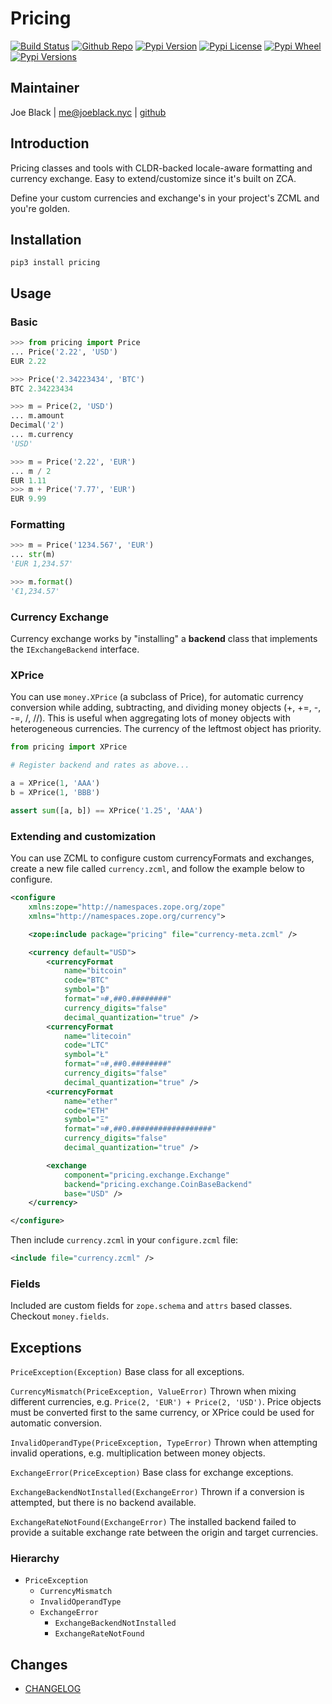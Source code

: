 # Pricing
[![Build Status](https://travis-ci.org/joeblackwaslike/pricing.svg?branch=master)](https://travis-ci.org/joeblackwaslike/pricing) [![Github Repo](https://img.shields.io/badge/contributions-welcome-brightgreen.svg?style=flat)](https://github.com/joeblackwaslike/pricing) [![Pypi Version](https://img.shields.io/pypi/v/pricing.svg)](https://pypi.python.org/pypi/pricing) [![Pypi License](https://img.shields.io/pypi/l/pricing.svg)](https://pypi.python.org/pypi/pricing) [![Pypi Wheel](https://img.shields.io/pypi/wheel/pricing.svg)](https://pypi.python.org/pypi/pricing) [![Pypi Versions](https://img.shields.io/pypi/pyversions/pricing.svg)](https://pypi.python.org/pypi/pricing)


## Maintainer
Joe Black | <me@joeblack.nyc> | [github](https://github.com/joeblackwaslike)


## Introduction
Pricing classes and tools with CLDR-backed locale-aware formatting and currency exchange.  Easy to extend/customize since it's built on ZCA.


Define your custom currencies and exchange's in your project's ZCML and you're golden.


## Installation
```shell
pip3 install pricing
```

## Usage

### Basic
```python
>>> from pricing import Price
... Price('2.22', 'USD')
EUR 2.22

>>> Price('2.34223434', 'BTC')
BTC 2.34223434

>>> m = Price(2, 'USD')
... m.amount
Decimal('2')
... m.currency
'USD'

>>> m = Price('2.22', 'EUR')
... m / 2
EUR 1.11
>>> m + Price('7.77', 'EUR')
EUR 9.99
```

### Formatting
```python
>>> m = Price('1234.567', 'EUR')
... str(m)
'EUR 1,234.57'

>>> m.format()
'€1,234.57'
```

### Currency Exchange
Currency exchange works by "installing" a **backend** class that implements the `IExchangeBackend` interface.

### XPrice
You can use ``money.XPrice`` (a subclass of Price), for automatic currency conversion while adding, subtracting, and dividing money objects (+, +=, -, -=, /, //). This is useful when aggregating lots of money objects with heterogeneous currencies. The currency of the leftmost object has priority.

```python
from pricing import XPrice

# Register backend and rates as above...

a = XPrice(1, 'AAA')
b = XPrice(1, 'BBB')

assert sum([a, b]) == XPrice('1.25', 'AAA')
```

### Extending and customization
You can use ZCML to configure custom currencyFormats and exchanges, create a new file called `currency.zcml`, and follow the example below to configure.

```xml
<configure
    xmlns:zope="http://namespaces.zope.org/zope"
    xmlns="http://namespaces.zope.org/currency">

    <zope:include package="pricing" file="currency-meta.zcml" />

    <currency default="USD">
        <currencyFormat
            name="bitcoin"
            code="BTC"
            symbol="₿"
            format="¤#,##0.########"
            currency_digits="false"
            decimal_quantization="true" />
        <currencyFormat
            name="litecoin"
            code="LTC"
            symbol="Ł"
            format="¤#,##0.########"
            currency_digits="false"
            decimal_quantization="true" />
        <currencyFormat
            name="ether"
            code="ETH"
            symbol="Ξ"
            format="¤#,##0.##################"
            currency_digits="false"
            decimal_quantization="true" />

        <exchange
            component="pricing.exchange.Exchange"
            backend="pricing.exchange.CoinBaseBackend"
            base="USD" />
    </currency>

</configure>
```

Then include `currency.zcml` in your `configure.zcml` file:
```xml
<include file="currency.zcml" />
```

### Fields
Included are custom fields for `zope.schema` and `attrs` based classes.  Checkout `money.fields`.


## Exceptions
``PriceException(Exception)``
    Base class for all exceptions.

``CurrencyMismatch(PriceException, ValueError)``
    Thrown when mixing different currencies, e.g. ``Price(2, 'EUR') + Price(2, 'USD')``. Price objects must be converted first to the same currency, or XPrice could be used for automatic conversion.

``InvalidOperandType(PriceException, TypeError)``
    Thrown when attempting invalid operations, e.g. multiplication between money objects.

``ExchangeError(PriceException)``
    Base class for exchange exceptions.

``ExchangeBackendNotInstalled(ExchangeError)``
    Thrown if a conversion is attempted, but there is no backend available.

``ExchangeRateNotFound(ExchangeError)``
    The installed backend failed to provide a suitable exchange rate between the origin and target currencies.

### Hierarchy
* ``PriceException``
    * ``CurrencyMismatch``
    * ``InvalidOperandType``
    * ``ExchangeError``
        * ``ExchangeBackendNotInstalled``
        * ``ExchangeRateNotFound``


## Changes
* [CHANGELOG](CHANGELOG.md)
